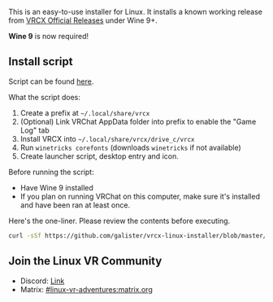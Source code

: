 This is an easy-to-use installer for Linux. It installs a known working release from [VRCX Official Releases](https://github.com/vrcx-team/VRCX/releases) under Wine 9+.

**Wine 9** is now required!

## Install script

Script can be found [here](install-vrcx.sh).

What the script does:
1. Create a prefix at `~/.local/share/vrcx`
1. (Optional) Link VRChat AppData folder into prefix to enable the "Game Log" tab
1. Install VRCX into `~/.local/share/vrcx/drive_c/vrcx`
1. Run `winetricks corefonts` (downloads `winetricks` if not available)
1. Create launcher script, desktop entry and icon.

Before running the script:
- Have Wine 9 installed
- If you plan on running VRChat on this computer, make sure it's installed and have been ran at least once.



Here's the one-liner. Please review the contents before executing.
```bash
curl -sSf https://github.com/galister/vrcx-linux-installer/blob/master/install-vrcx.sh | bash
```

## Join the Linux VR Community

- Discord: [Link](https://discord.gg/dCJhT8eEUG)
- Matrix: [#linux-vr-adventures:matrix.org](https://matrix.to/#/#linux-vr-adventures:matrix.org)
